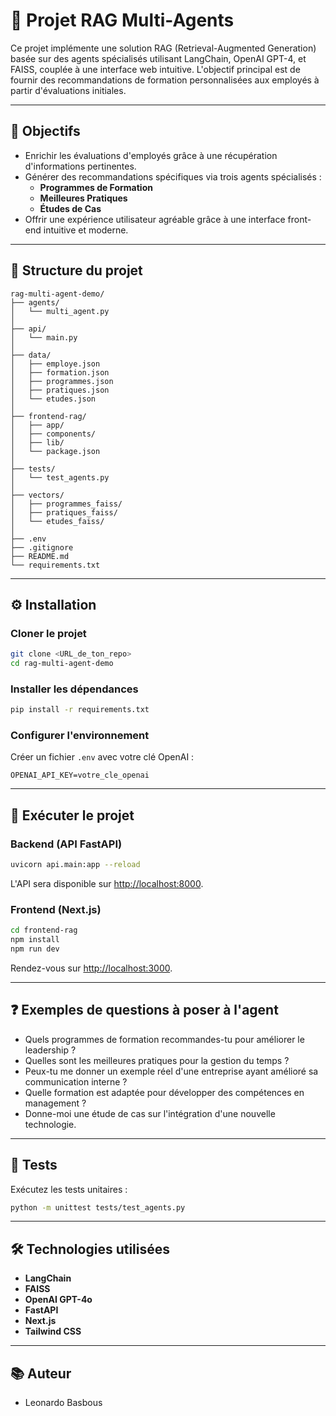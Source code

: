 # 🚀 Projet RAG Multi-Agents

Ce projet implémente une solution RAG (Retrieval-Augmented Generation) basée sur des agents spécialisés utilisant LangChain, OpenAI GPT-4, et FAISS, couplée à une interface web intuitive. L'objectif principal est de fournir des recommandations de formation personnalisées aux employés à partir d'évaluations initiales.

---

## 🎯 Objectifs

- Enrichir les évaluations d'employés grâce à une récupération d'informations pertinentes.
- Générer des recommandations spécifiques via trois agents spécialisés :
  - **Programmes de Formation**
  - **Meilleures Pratiques**
  - **Études de Cas**
- Offrir une expérience utilisateur agréable grâce à une interface front-end intuitive et moderne.

---

## 📂 Structure du projet

```
rag-multi-agent-demo/
├── agents/
│   └── multi_agent.py
│
├── api/
│   └── main.py
│
├── data/
│   ├── employe.json
│   ├── formation.json
│   ├── programmes.json
│   ├── pratiques.json
│   └── etudes.json
│
├── frontend-rag/
│   ├── app/
│   ├── components/
│   ├── lib/
│   └── package.json
│
├── tests/
│   └── test_agents.py
│
├── vectors/
│   ├── programmes_faiss/
│   ├── pratiques_faiss/
│   └── etudes_faiss/
│
├── .env
├── .gitignore
├── README.md
└── requirements.txt
```

---

## ⚙️ Installation

### Cloner le projet

```bash
git clone <URL_de_ton_repo>
cd rag-multi-agent-demo
```

### Installer les dépendances

```bash
pip install -r requirements.txt
```

### Configurer l'environnement
Créer un fichier `.env` avec votre clé OpenAI :

```env
OPENAI_API_KEY=votre_cle_openai
```

---

## 🚀 Exécuter le projet

### Backend (API FastAPI)

```bash
uvicorn api.main:app --reload
```

L'API sera disponible sur [http://localhost:8000](http://localhost:8000).

### Frontend (Next.js)

```bash
cd frontend-rag
npm install
npm run dev
```

Rendez-vous sur [http://localhost:3000](http://localhost:3000).

---

## ❓ Exemples de questions à poser à l'agent

- Quels programmes de formation recommandes-tu pour améliorer le leadership ?
- Quelles sont les meilleures pratiques pour la gestion du temps ?
- Peux-tu me donner un exemple réel d'une entreprise ayant amélioré sa communication interne ?
- Quelle formation est adaptée pour développer des compétences en management ?
- Donne-moi une étude de cas sur l'intégration d'une nouvelle technologie.

---

## 🧪 Tests

Exécutez les tests unitaires :

```bash
python -m unittest tests/test_agents.py
```

---

## 🛠️ Technologies utilisées

- **LangChain**
- **FAISS**
- **OpenAI GPT-4o**
- **FastAPI**
- **Next.js**
- **Tailwind CSS**

---

## 📚 Auteur

- Leonardo Basbous